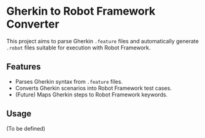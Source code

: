 # Gherkin to Robot Framework Converter

This project aims to parse Gherkin `.feature` files and automatically generate `.robot` files suitable for execution with Robot Framework.

## Features

- Parses Gherkin syntax from `.feature` files.
- Converts Gherkin scenarios into Robot Framework test cases.
- (Future) Maps Gherkin steps to Robot Framework keywords.

## Usage

(To be defined)
